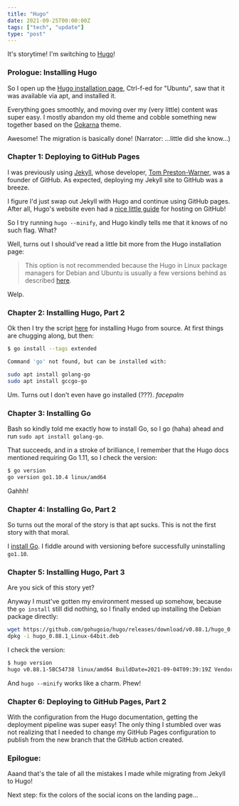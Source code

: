 ```yaml
---
title: "Hugo"
date: 2021-09-25T00:00:00Z
tags: ["tech", "update"]
type: "post"
---
```


It's storytime! I'm switching to [Hugo](https://gohugo.io/)! 

### Prologue: Installing Hugo

So I open up the [Hugo installation page](https://gohugo.io/getting-started/installing/), Ctrl-f-ed for "Ubuntu", saw that it was available via apt, and installed it. 

Everything goes smoothly, and moving over my (very little) content was super easy. I mostly abandon my old theme and cobble something new together based on the [Gokarna](https://gokarna-hugo.netlify.app/) theme. 

Awesome! The migration is basically done! (Narrator: ...little did she know...)

### Chapter 1: Deploying to GitHub Pages

I was previously using [Jekyll](https://jekyllrb.com/), whose developer, [Tom Preston-Warner](https://en.wikipedia.org/wiki/Tom_Preston-Werner), was a founder of GitHub. As expected, deploying my Jekyll site to GitHub was a breeze.

I figure I'd just swap out Jekyll with Hugo and continue using GitHub pages. After all, Hugo's website even had a [nice little guide](https://gohugo.io/hosting-and-deployment/hosting-on-github/) for hosting on GitHub!

So I try running `hugo --minify`, and Hugo kindly tells me that it knows of no such flag. What?

Well, turns out I should've read a little bit more from the Hugo installation page:

> This option is not recommended because the Hugo in Linux package managers for Debian and Ubuntu is usually a few versions behind as described [here](https://github.com/gcushen/hugo-academic/issues/703).

Welp.

### Chapter 2: Installing Hugo, Part 2

Ok then I try the script [here](https://gohugo.io/getting-started/installing/#fetch-from-github) for installing Hugo from source. At first things are chugging along, but then:

```bash
$ go install --tags extended

Command 'go' not found, but can be installed with:

sudo apt install golang-go
sudo apt install gccgo-go 
```

Um. Turns out I don't even have go installed (???). *facepalm*

### Chapter 3: Installing Go

Bash so kindly told me exactly how to install Go, so I go (haha) ahead and run `sudo apt install golang-go`. 

That succeeds, and in a stroke of brilliance, I remember that the Hugo docs mentioned requiring Go 1.11, so I check the version:

```bash
$ go version
go version go1.10.4 linux/amd64 
```

Gahhh!

### Chapter 4: Installing Go, Part 2

So turns out the moral of the story is that apt sucks. This is not the first story with that moral.

I [install Go](https://golang.org/doc/install). I fiddle around with versioning before successfully uninstalling `go1.10`.

### Chapter 5: Installing Hugo, Part 3

Are you sick of this story yet? 

Anyway I must've gotten my environment messed up somehow, because the `go install` still did nothing, so I finally ended up installing the Debian package directly:

```bash
wget https://github.com/gohugoio/hugo/releases/download/v0.88.1/hugo_0.88.1_Linux-64bit.deb
dpkg -i hugo_0.88.1_Linux-64bit.deb
```

I check the version:

```bash
$ hugo version
hugo v0.88.1-5BC54738 linux/amd64 BuildDate=2021-09-04T09:39:19Z VendorInfo=gohugoio 
```

And `hugo --minify` works like a charm. Phew!

### Chapter 6: Deploying to GitHub Pages, Part 2

With the configuration from the Hugo documentation, getting the deployment pipeline was super easy! The only thing I stumbled over was not realizing that I needed to change my GitHub Pages configuration to publish from the new branch that the GitHub action created.

### Epilogue: 

Aaand that's the tale of all the mistakes I made while migrating from Jekyll to Hugo!

Next step: fix the colors of the social icons on the landing page...
